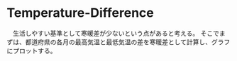 # Temperature-Difference

　生活しやすい基準として寒暖差が少ないという点があると考える。
 そこでまずは、都道府県の各月の最高気温と最低気温の差を寒暖差として計算し、グラフにプロットする。
